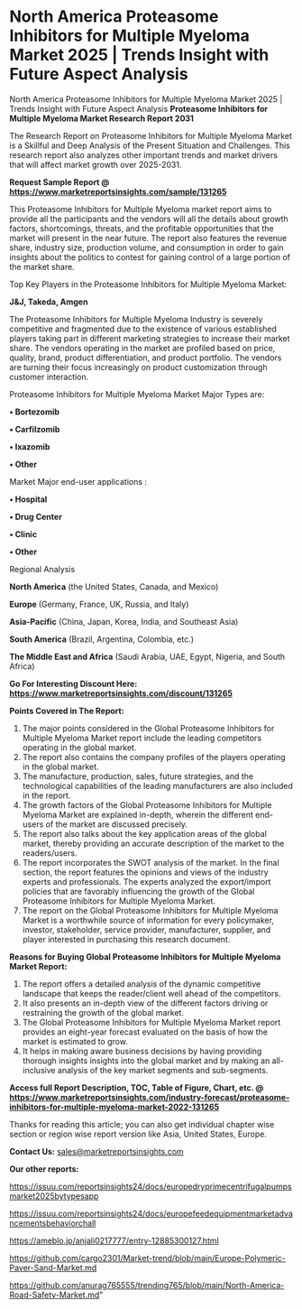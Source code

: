 # North America Proteasome Inhibitors for Multiple Myeloma Market 2025 | Trends Insight with Future Aspect Analysis
North America Proteasome Inhibitors for Multiple Myeloma Market 2025 | Trends Insight with Future Aspect Analysis
<strong>Proteasome Inhibitors for Multiple Myeloma Market Research Report 2031</strong>

The Research Report on Proteasome Inhibitors for Multiple Myeloma Market is a Skillful and Deep Analysis of the Present Situation and Challenges. This research report also analyzes other important trends and market drivers that will affect market growth over 2025-2031.

<strong>Request Sample Report @ <a href=https://www.marketreportsinsights.com/sample/131265>https://www.marketreportsinsights.com/sample/131265</a></strong>

This Proteasome Inhibitors for Multiple Myeloma market report aims to provide all the participants and the vendors will all the details about growth factors, shortcomings, threats, and the profitable opportunities that the market will present in the near future. The report also features the revenue share, industry size, production volume, and consumption in order to gain insights about the politics to contest for gaining control of a large portion of the market share.

Top Key Players in the Proteasome Inhibitors for Multiple Myeloma Market:

<strong>J&J, Takeda, Amgen</strong>

The Proteasome Inhibitors for Multiple Myeloma Industry is severely competitive and fragmented due to the existence of various established players taking part in different marketing strategies to increase their market share. The vendors operating in the market are profiled based on price, quality, brand, product differentiation, and product portfolio. The vendors are turning their focus increasingly on product customization through customer interaction.

Proteasome Inhibitors for Multiple Myeloma Market Major Types are:

<strong>• Bortezomib

• Carfilzomib

• Ixazomib 

• Other</strong>

Market Major end-user applications :

<strong>• Hospital

• Drug Center

• Clinic

• Other</strong>

Regional Analysis

</u><strong><b>North America</b></strong> (the United States, Canada, and Mexico)

<strong><b>Europe </b></strong>(Germany, France, UK, Russia, and Italy)

<strong><b>Asia-Pacific</b></strong> (China, Japan, Korea, India, and Southeast Asia)

<strong><b>South America</b></strong> (Brazil, Argentina, Colombia, etc.)

<strong><b>The Middle East and Africa</b></strong> (Saudi Arabia, UAE, Egypt, Nigeria, and South Africa)

<strong>Go For Interesting Discount Here: <a href=https://www.marketreportsinsights.com/discount/131265>https://www.marketreportsinsights.com/discount/131265</a></strong>

<strong>Points Covered in The Report:</strong>
<ol>
  <li>The major points considered in the Global Proteasome Inhibitors for Multiple Myeloma Market report include the leading competitors operating in the global market.</li>
  <li>The report also contains the company profiles of the players operating in the global market.</li>
  <li>The manufacture, production, sales, future strategies, and the technological capabilities of the leading manufacturers are also included in the report.</li>
  <li>The growth factors of the Global Proteasome Inhibitors for Multiple Myeloma Market are explained in-depth, wherein the different end-users of the market are discussed precisely.</li>
  <li>The report also talks about the key application areas of the global market, thereby providing an accurate description of the market to the readers/users.</li>
  <li>The report incorporates the SWOT analysis of the market. In the final section, the report features the opinions and views of the industry experts and professionals. The experts analyzed the export/import policies that are favorably influencing the growth of the Global Proteasome Inhibitors for Multiple Myeloma Market.</li>
  <li>The report on the Global Proteasome Inhibitors for Multiple Myeloma Market is a worthwhile source of information for every policymaker, investor, stakeholder, service provider, manufacturer, supplier, and player interested in purchasing this research document.</li>
</ol>
<strong>Reasons for Buying Global Proteasome Inhibitors for Multiple Myeloma Market Report:</strong>

<ol>
  <li>The report offers a detailed analysis of the dynamic competitive landscape that keeps the reader/client well ahead of the competitors.</li>
  <li>It also presents an in-depth view of the different factors driving or restraining the growth of the global market.</li>
  <li>The Global Proteasome Inhibitors for Multiple Myeloma Market report provides an eight-year forecast evaluated on the basis of how the market is estimated to grow.</li>
  <li>It helps in making aware business decisions by having providing thorough insights insights into the global market and by making an all-inclusive analysis of the key market segments and sub-segments.</li>
</ol>
<strong>Access full Report Description, TOC, Table of Figure, Chart, etc. @ <a href=https://www.marketreportsinsights.com/industry-forecast/proteasome-inhibitors-for-multiple-myeloma-market-2022-131265>https://www.marketreportsinsights.com/industry-forecast/proteasome-inhibitors-for-multiple-myeloma-market-2022-131265</a></strong>


Thanks for reading this article; you can also get individual chapter wise section or region wise report version like Asia, United States, Europe.

<strong>Contact Us:</strong>
sales@marketreportsinsights.com

<strong>Our other reports:</strong>

<a href=https://issuu.com/reportsinsights24/docs/europedryprimecentrifugalpumpsmarket2025bytypesapp>https://issuu.com/reportsinsights24/docs/europedryprimecentrifugalpumpsmarket2025bytypesapp</a>

<a href=https://issuu.com/reportsinsights24/docs/europefeedequipmentmarketadvancementsbehaviorchall>https://issuu.com/reportsinsights24/docs/europefeedequipmentmarketadvancementsbehaviorchall</a>

<a href=https://ameblo.jp/anjali0217777/entry-12885300127.html>https://ameblo.jp/anjali0217777/entry-12885300127.html</a>

<a href=https://github.com/cargo2301/Market-trend/blob/main/Europe-Polymeric-Paver-Sand-Market.md>https://github.com/cargo2301/Market-trend/blob/main/Europe-Polymeric-Paver-Sand-Market.md</a>

<a href=https://github.com/anurag765555/trending765/blob/main/North-America-Road-Safety-Market.md>https://github.com/anurag765555/trending765/blob/main/North-America-Road-Safety-Market.md</a>"

